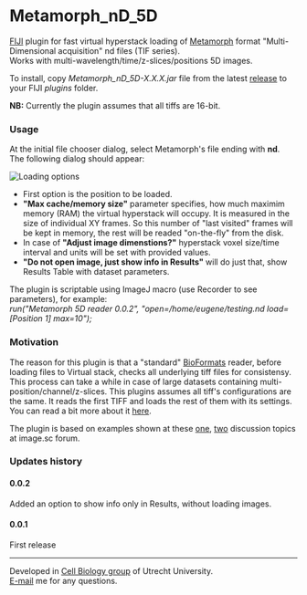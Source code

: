 # Metamorph_nD_5D

[FIJI](https://fiji.sc/) plugin for fast virtual hyperstack loading of [Metamorph](https://www.moleculardevices.com/products/cellular-imaging-systems/acquisition-and-analysis-software/metamorph-microscopy) format "Multi-Dimensional acquisition" nd files (TIF series).  
Works with multi-wavelength/time/z-slices/positions 5D images.

To install, copy *Metamorph_nD_5D-X.X.X.jar* file from the latest [release](https://github.com/ekatrukha/Metamorph_nD_5D/releases) to your FIJI *plugins* folder.

**NB:** Currently the plugin assumes that all tiffs are 16-bit.

### Usage
At the initial file chooser dialog, select Metamorph's file ending with **nd**.  
The following dialog should appear:  

![Loading options](https://katpyxa.info/software/MMReader/MMReader_v.0.0.2.png)
  
- First option is the position to be loaded.  
- **"Max cache/memory size"** parameter specifies, how much maximim memory (RAM) the virtual hyperstack will occupy. It is measured in the size of individual XY frames. So this number of "last visited" frames will be kept in memory, the rest will be readed "on-the-fly" from the disk.    
- In case of **"Adjust image dimenstions?"** hyperstack voxel size/time interval and units will be set with provided values.
- **"Do not open image, just show info in Results"** will do just that, show Results Table with dataset parameters.  

The plugin is scriptable using ImageJ macro (use Recorder to see parameters), for example:  
*run("Metamorph 5D reader 0.0.2", "open=/home/eugene/testing.nd load=[Position 1] max=10");*

### Motivation 

The reason for this plugin is that a "standard" [BioFormats](https://imagej.net/formats/bio-formats) reader, before loading files to Virtual stack, checks all underlying tiff files for consistensy. This process can take a while in case of large datasets containing multi-position/channel/z-slices.   This plugins assumes all tiff's configurations are the same. It reads the first TIFF and loads the rest of them with its settings.
You can read a bit more about it [here](https://forum.image.sc/t/speeding-up-metamorph-file-reading-with-bioformats/42532/4).  

The plugin is based on examples shown at these [one](https://forum.image.sc/t/open-part-of-tif-stack/3166), [two](https://forum.image.sc/t/wrap-imageplus-virtualstack-into-imglib2/4154) discussion topics at image.sc forum.

### Updates history
#### 0.0.2
Added an option to show info only in Results, without loading images.
#### 0.0.1
First release

----------

Developed in <a href='http://cellbiology.science.uu.nl/'>Cell Biology group</a> of Utrecht University.  
<a href="mailto:katpyxa@gmail.com">E-mail</a> me for any questions.

